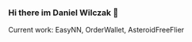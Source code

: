 ### Hi there im Daniel Wilczak 👋

Current work: EasyNN, OrderWallet, AsteroidFreeFlier 

<!--
**danielwilczak101/danielwilczak101** is a ✨ _special_ ✨ repository because its `README.md` (this file) appears on your GitHub profile.
-->
